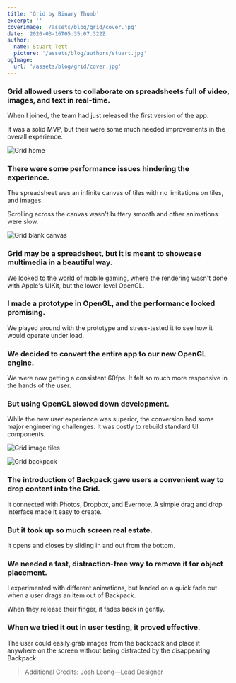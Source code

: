 ```yaml
---
title: 'Grid by Binary Thumb'
excerpt: ''
coverImage: '/assets/blog/grid/cover.jpg'
date: '2020-03-16T05:35:07.322Z'
author:
  name: Stuart Tett
  picture: '/assets/blog/authors/stuart.jpg'
ogImage:
  url: '/assets/blog/grid/cover.jpg'
---
```

### Grid allowed users to collaborate on spreadsheets full of video, images, and text in real-time.

When I joined, the team had just released the first version of the app.

It was a solid MVP, but their were some much needed improvements in the overall experience.

![Grid home](/assets/blog/grid/grid-home.jpg)

### There were some performance issues hindering the experience.

The spreadsheet was an infinite canvas of tiles with no limitations on tiles, and images.

Scrolling across the canvas wasn't buttery smooth and other animations were slow.

![Grid blank canvas](/assets/blog/grid/grid-blank-canvas.jpg)

### Grid may be a spreadsheet, but it is meant to showcase multimedia in a beautiful way.

We looked to the world of mobile gaming, where the rendering wasn't done with Apple's UIKit, but the lower-level OpenGL.

### I made a prototype in OpenGL, and the performance looked promising.

We played around with the prototype and stress-tested it to see how it would operate under load.

### We decided to convert the entire app to our new OpenGL engine.

We were now getting a consistent 60fps. It felt so much more responsive in the hands of the user.

### But using OpenGL slowed down development.

While the new user experience was superior, the conversion had some major engineering challenges. It was costly to rebuild standard UI components.

![Grid image tiles](/assets/blog/grid/grid-image-tiles.jpg)

![Grid backpack](/assets/blog/grid/grid-backpack.gif)

### The introduction of Backpack gave users a convenient way to drop content into the Grid.

It connected with Photos, Dropbox, and Evernote. A simple drag and drop interface made it easy to create.

### But it took up so much screen real estate.

It opens and closes by sliding in and out from the bottom.

### We needed a fast, distraction-free way to remove it for object placement.

I experimented with different animations, but landed on a quick fade out when a user drags an item out of Backpack.

When they release their finger, it fades back in gently.

### When we tried it out in user testing, it proved effective.

The user could easily grab images from the backpack and place it anywhere on the screen without being distracted by the disappearing Backpack.

> Additional Credits: Josh Leong—Lead Designer
